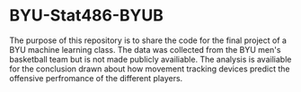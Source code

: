 # BYU-Stat486-BYUB

The purpose of this repository is to share the code for the final project of a BYU machine learning class. The data was collected from the BYU men's basketball team but is not made publicly availiable. The analysis is availiable for the conclusion drawn about how movement tracking devices predict the offensive perfromance of the different players.
